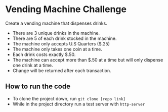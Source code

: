 # Vending Machine Challenge

Create a vending machine that dispenses drinks.  

  - There are 3 unique drinks in the machine.
  - There are 5 of each drink stocked in the machine.
  - The machine only accepts U.S Quarters ($.25)
  - The machine only takes one coin at a time.
  - Each drink costs exactly $.50.
  - The machine can accept more than $.50 at a time but will only dispense one drink at a time.
  - Change will be returned after each transaction.
  

## How to run the code

- To clone the project down, run  ```git clone [repo link]```
- While in the project directory run a test server with ```http-server```